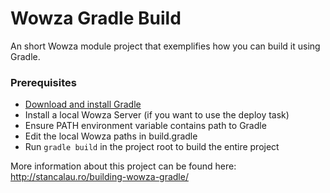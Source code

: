 # Wowza Gradle Build #

An short Wowza module project that exemplifies how you can build it using Gradle.

### Prerequisites ###

* [Download and install Gradle](https://gradle.org/)
* Install a local Wowza Server (if you want to use the deploy task)
* Ensure PATH environment variable contains path to Gradle
* Edit the local Wowza paths in build.gradle
* Run `gradle build` in the project root to build the entire project

More information about this project can be found here: http://stancalau.ro/building-wowza-gradle/